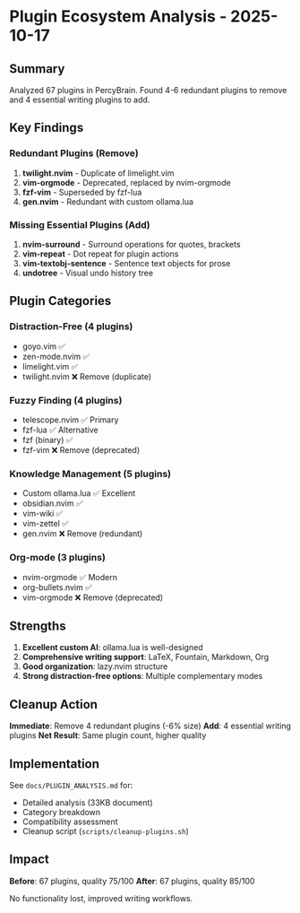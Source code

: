 # Plugin Ecosystem Analysis - 2025-10-17

## Summary

Analyzed 67 plugins in PercyBrain. Found 4-6 redundant plugins to remove and 4 essential writing plugins to add.

## Key Findings

### Redundant Plugins (Remove)

1. **twilight.nvim** - Duplicate of limelight.vim
2. **vim-orgmode** - Deprecated, replaced by nvim-orgmode
3. **fzf-vim** - Superseded by fzf-lua
4. **gen.nvim** - Redundant with custom ollama.lua

### Missing Essential Plugins (Add)

1. **nvim-surround** - Surround operations for quotes, brackets
2. **vim-repeat** - Dot repeat for plugin actions
3. **vim-textobj-sentence** - Sentence text objects for prose
4. **undotree** - Visual undo history tree

## Plugin Categories

### Distraction-Free (4 plugins)

- goyo.vim ✅
- zen-mode.nvim ✅
- limelight.vim ✅
- twilight.nvim ❌ Remove (duplicate)

### Fuzzy Finding (4 plugins)

- telescope.nvim ✅ Primary
- fzf-lua ✅ Alternative
- fzf (binary) ✅
- fzf-vim ❌ Remove (deprecated)

### Knowledge Management (5 plugins)

- Custom ollama.lua ✅ Excellent
- obsidian.nvim ✅
- vim-wiki ✅
- vim-zettel ✅
- gen.nvim ❌ Remove (redundant)

### Org-mode (3 plugins)

- nvim-orgmode ✅ Modern
- org-bullets.nvim ✅
- vim-orgmode ❌ Remove (deprecated)

## Strengths

1. **Excellent custom AI**: ollama.lua is well-designed
2. **Comprehensive writing support**: LaTeX, Fountain, Markdown, Org
3. **Good organization**: lazy.nvim structure
4. **Strong distraction-free options**: Multiple complementary modes

## Cleanup Action

**Immediate**: Remove 4 redundant plugins (-6% size) **Add**: 4 essential writing plugins **Net Result**: Same plugin count, higher quality

## Implementation

See `docs/PLUGIN_ANALYSIS.md` for:

- Detailed analysis (33KB document)
- Category breakdown
- Compatibility assessment
- Cleanup script (`scripts/cleanup-plugins.sh`)

## Impact

**Before**: 67 plugins, quality 75/100 **After**: 67 plugins, quality 85/100

No functionality lost, improved writing workflows.
